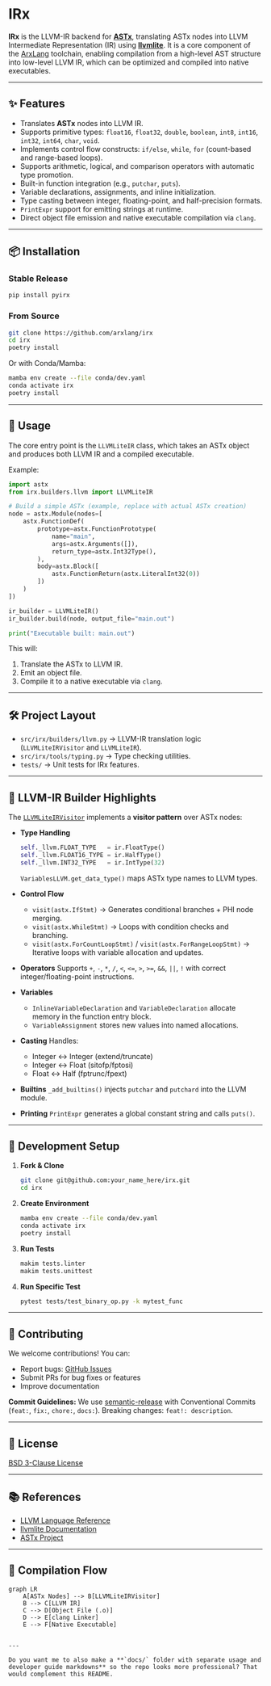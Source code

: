 # IRx

**IRx** is the LLVM-IR backend for [**ASTx**](https://github.com/arxlang/astx),
translating ASTx nodes into LLVM Intermediate Representation (IR) using
[**llvmlite**](https://github.com/numba/llvmlite). It is a core component of the
[ArxLang](https://github.com/arxlang) toolchain, enabling compilation from a
high-level AST structure into low-level LLVM IR, which can be optimized and
compiled into native executables.

---

## ✨ Features

- Translates **ASTx** nodes into LLVM IR.
- Supports primitive types: `float16`, `float32`, `double`, `boolean`, `int8`,
  `int16`, `int32`, `int64`, `char`, `void`.
- Implements control flow constructs: `if/else`, `while`, `for` (count-based and
  range-based loops).
- Supports arithmetic, logical, and comparison operators with automatic type
  promotion.
- Built-in function integration (e.g., `putchar`, `puts`).
- Variable declarations, assignments, and inline initialization.
- Type casting between integer, floating-point, and half-precision formats.
- `PrintExpr` support for emitting strings at runtime.
- Direct object file emission and native executable compilation via `clang`.

---

## 📦 Installation

### Stable Release

```bash
pip install pyirx
```

### From Source

```bash
git clone https://github.com/arxlang/irx
cd irx
poetry install
```

Or with Conda/Mamba:

```bash
mamba env create --file conda/dev.yaml
conda activate irx
poetry install
```

---

## 🚀 Usage

The core entry point is the `LLVMLiteIR` class, which takes an ASTx object and
produces both LLVM IR and a compiled executable.

Example:

```python
import astx
from irx.builders.llvm import LLVMLiteIR

# Build a simple ASTx (example, replace with actual ASTx creation)
node = astx.Module(nodes=[
    astx.FunctionDef(
        prototype=astx.FunctionPrototype(
            name="main",
            args=astx.Arguments([]),
            return_type=astx.Int32Type(),
        ),
        body=astx.Block([
            astx.FunctionReturn(astx.LiteralInt32(0))
        ])
    )
])

ir_builder = LLVMLiteIR()
ir_builder.build(node, output_file="main.out")

print("Executable built: main.out")
```

This will:

1. Translate the ASTx to LLVM IR.
2. Emit an object file.
3. Compile it to a native executable via `clang`.

---

## 🛠 Project Layout

- `src/irx/builders/llvm.py` → LLVM-IR translation logic (`LLVMLiteIRVisitor`
  and `LLVMLiteIR`).
- `src/irx/tools/typing.py` → Type checking utilities.
- `tests/` → Unit tests for IRx features.

---

## 🧩 LLVM-IR Builder Highlights

The [`LLVMLiteIRVisitor`](src/irx/builders/llvm.py) implements a **visitor
pattern** over ASTx nodes:

- **Type Handling**

  ```python
  self._llvm.FLOAT_TYPE   = ir.FloatType()
  self._llvm.FLOAT16_TYPE = ir.HalfType()
  self._llvm.INT32_TYPE   = ir.IntType(32)
  ```

  `VariablesLLVM.get_data_type()` maps ASTx type names to LLVM types.

- **Control Flow**

  - `visit(astx.IfStmt)` → Generates conditional branches + PHI node merging.
  - `visit(astx.WhileStmt)` → Loops with condition checks and branching.
  - `visit(astx.ForCountLoopStmt)` / `visit(astx.ForRangeLoopStmt)` → Iterative
    loops with variable allocation and updates.

- **Operators** Supports `+`, `-`, `*`, `/`, `<`, `<=`, `>`, `>=`, `&&`, `||`,
  `!` with correct integer/floating-point instructions.

- **Variables**

  - `InlineVariableDeclaration` and `VariableDeclaration` allocate memory in the
    function entry block.
  - `VariableAssignment` stores new values into named allocations.

- **Casting** Handles:

  - Integer <-> Integer (extend/truncate)
  - Integer <-> Float (sitofp/fptosi)
  - Float <-> Half (fptrunc/fpext)

- **Builtins** `_add_builtins()` injects `putchar` and `putchard` into the LLVM
  module.

- **Printing** `PrintExpr` generates a global constant string and calls
  `puts()`.

---

## 🧪 Development Setup

1. **Fork & Clone**

   ```bash
   git clone git@github.com:your_name_here/irx.git
   cd irx
   ```

2. **Create Environment**

   ```bash
   mamba env create --file conda/dev.yaml
   conda activate irx
   poetry install
   ```

3. **Run Tests**

   ```bash
   makim tests.linter
   makim tests.unittest
   ```

4. **Run Specific Test**

   ```bash
   pytest tests/test_binary_op.py -k mytest_func
   ```

---

## 🤝 Contributing

We welcome contributions! You can:

- Report bugs: [GitHub Issues](https://github.com/arxlang/irx/issues)
- Submit PRs for bug fixes or features
- Improve documentation

**Commit Guidelines:** We use
[semantic-release](https://semantic-release.gitbook.io/) with Conventional
Commits (`feat:`, `fix:`, `chore:`, `docs:`). Breaking changes:
`feat!: description`.

---

## 📄 License

[BSD 3-Clause License](LICENSE)

---

## 📚 References

- [LLVM Language Reference](https://llvm.org/docs/LangRef.html)
- [llvmlite Documentation](https://llvmlite.readthedocs.io/en/latest/)
- [ASTx Project](https://github.com/arxlang/astx)

---

## 🔄 Compilation Flow

```mermaid
graph LR
    A[ASTx Nodes] --> B[LLVMLiteIRVisitor]
    B --> C[LLVM IR]
    C --> D[Object File (.o)]
    D --> E[clang Linker]
    E --> F[Native Executable]
```

```

---

Do you want me to also make a **`docs/` folder with separate usage and developer guide markdowns** so the repo looks more professional? That would complement this README.
```
